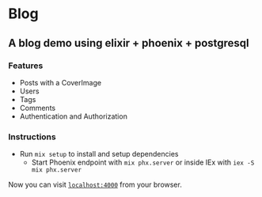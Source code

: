 # Blog

## A blog demo using elixir + phoenix + postgresql

### Features

* Posts with a CoverImage
* Users
* Tags
* Comments
* Authentication and Authorization

### Instructions

* Run `mix setup` to install and setup dependencies
  * Start Phoenix endpoint with `mix phx.server` or inside IEx with `iex -S mix phx.server`

Now you can visit [`localhost:4000`](http://localhost:4000) from your browser.

